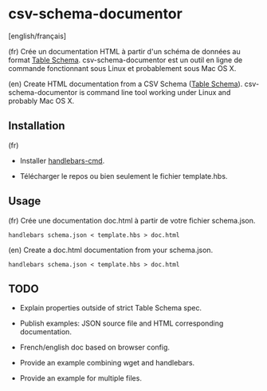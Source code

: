 # csv-schema-documentor

[english/français]

(fr) Crée un documentation HTML à partir d'un schéma de données au format [Table Schema](https://frictionlessdata.io/specs/table-schema/). csv-schema-documentor est un outil en ligne de commande fonctionnant sous Linux et probablement sous Mac OS X.

(en) Create HTML documentation from a CSV Schema ([Table Schema](https://frictionlessdata.io/specs/table-schema/)). csv-schema-documentor is command line tool working under Linux and probably Mac OS X.

## Installation

(fr)
- Installer [handlebars-cmd](https://www.npmjs.com/package/handlebars-cmd).

- Télécharger le repos ou bien seulement le fichier template.hbs.

## Usage

(fr) Crée une documentation doc.html à partir de votre fichier schema.json.

`handlebars schema.json < template.hbs > doc.html`

(en) Create a doc.html documentation from your schema.json.

`handlebars schema.json < template.hbs > doc.html`

## TODO

- Explain properties outside of strict Table Schema spec.

- Publish examples: JSON source file and HTML corresponding documentation.

- French/english doc based on browser config.

- Provide an example combining wget and handlebars.

- Provide an example for multiple files.
